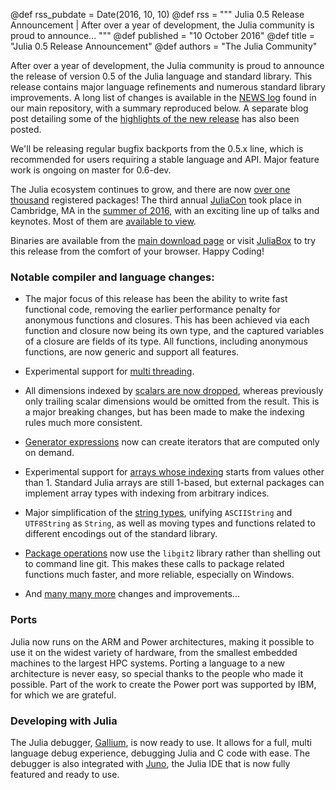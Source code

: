 @def rss_pubdate = Date(2016, 10, 10)
@def rss = """ Julia 0.5 Release Announcement | After over a year of development, the Julia community is proud to announce... """
@def published = "10 October 2016"
@def title = "Julia 0.5 Release Announcement"
@def authors = "The Julia Community"  

After over a year of development, the Julia community is proud to announce
the release of version 0.5 of the Julia language and standard library.
This release contains major language refinements and numerous standard library improvements.
A long list of changes is available in the [NEWS log](https://github.com/JuliaLang/julia/blob/release-0.5/NEWS.md#julia-v050-release-notes) found in our main repository, with a summary reproduced below.
A separate blog post detailing some of the [highlights of the new release](/blog/2016/10/julia-0.5-highlights/) has also been posted.

We'll be releasing regular bugfix backports from the 0.5.x line, which is recommended for users requiring a stable language and API.
Major feature work is ongoing on master for 0.6-dev.

The Julia ecosystem continues to grow, and there are now [over one thousand](http://pkg.julialang.org/pulse.html) registered packages!
The third annual [JuliaCon](http://juliacon.org/) took place in Cambridge, MA in the [summer of 2016](/blog/2016/09/juliacon2016/), with an exciting line up of talks and keynotes.
Most of them are [available to view](https://www.youtube.com/playlist?list=PLP8iPy9hna6SQPwZUDtAM59-wPzCPyD_S).

Binaries are available from the [main download page](/downloads/) or visit [JuliaBox](https://juliabox.com/) to try this release from the comfort of your browser. Happy Coding!

### Notable compiler and language changes:

- The major focus of this release has been the ability to write fast functional code, removing the earlier performance penalty for anonymous functions and closures.
  This has been achieved via each function and closure now being its own type, and the captured variables of a closure are fields of its type.
  All functions, including anonymous functions, are now generic and support all features.

- Experimental support for [multi threading](http://docs.julialang.org/en/latest/manual/parallel-computing/#multi-threading-experimental).

- All dimensions indexed by [scalars are now dropped](https://github.com/JuliaLang/julia/issues/13612), whereas previously only trailing scalar dimensions would be omitted from the result.
  This is a major breaking changes, but has been made to make the indexing rules much more consistent.

- [Generator expressions](https://github.com/JuliaLang/julia/issues/4470) now can create iterators that are computed only on demand.

- Experimental support for [arrays whose indexing](https://github.com/JuliaLang/julia/issues/16260) starts from values other than 1. Standard Julia arrays are still 1-based, but external packages can implement array types with indexing from arbitrary indices.

- Major simplification of the [string types](https://github.com/JuliaLang/julia/issues/16107), unifying `ASCIIString` and `UTF8String` as `String`, as well as moving types and functions related to different encodings out of the standard library.

- [Package operations](https://github.com/JuliaLang/julia/issues/11196) now use the `libgit2` library rather than shelling out to command line git. This makes these calls to package related functions much faster, and more reliable, especially on Windows.

- And [many many more](https://github.com/JuliaLang/julia/blob/release-0.5/NEWS.md#julia-v050-release-notes) changes and improvements...

### Ports

Julia now runs on the ARM and Power architectures, making it possible to use it on the widest variety of hardware, from the smallest embedded machines to the largest HPC systems. Porting a language to a new architecture is never easy, so special thanks to the people who made it possible. Part of the work to create the Power port was supported by IBM, for which we are grateful.

### Developing with Julia

The Julia debugger, [Gallium](https://github.com/Keno/Gallium.jl), is now ready to use. It allows for a full, multi language debug experience, debugging Julia and C code with ease. The debugger is also integrated with [Juno](http://junolab.org), the Julia IDE that is now fully featured and ready to use.

